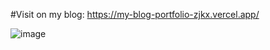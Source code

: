 #Visit on my blog: https://my-blog-portfolio-zjkx.vercel.app/

![image](https://github.com/user-attachments/assets/77dcbb66-baa5-4a94-8b78-eb326c9f9ce0)
